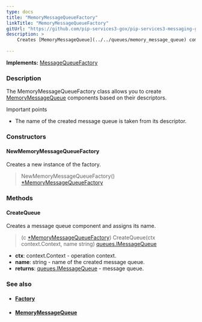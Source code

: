 ```yaml
---
type: docs
title: "MemoryMessageQueueFactory"
linkTitle: "MemoryMessageQueueFactory"
gitUrl: "https://github.com/pip-services3-gox/pip-services3-messaging-gox"
description: >
    Creates [MemoryMessageQueue](../../queues/memory_message_queue) components based on their descriptors.
   
---
```


**Implements:** [MessageQueueFactory](../message_queue_factory)

### Description

The MemoryMessageQueueFactory class allows you to create [MemoryMessageQueue](../../queues/memory_message_queue) components based on their descriptors.

Important points

-  The name of the created message queue is taken from its descriptor. 

### Constructors

#### NewMemoryMessageQueueFactory
Creates a new instance of the factory.

> NewMemoryMessageQueueFactory() [*MemoryMessageQueueFactory]()

### Methods

#### CreateQueue
Creates a message queue component and assigns its name.

> (c [*MemoryMessageQueueFactory]()) CreateQueue(ctx context.Context, name string) [queues.IMessageQueue](../../queues/imessage_queue)

- **ctx**: context.Context - operation context.
- **name**: string - name of the created message queue.
- **returns**: [queues.IMessageQueue](../../queues/imessage_queue) - message queue.



### See also
- #### [Factory](../../../components/build/factory)
- #### [MemoryMessageQueue](../../queues/memory_message_queue)
